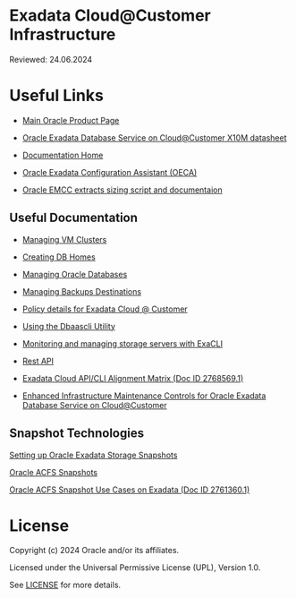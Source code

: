 # Exadata Cloud@Customer Infrastructure

Reviewed: 24.06.2024

# Useful Links

- [Main Oracle Product Page](https://www.oracle.com/uk/engineered-systems/exadata/cloud-at-customer/)

- [Oracle Exadata Database Service on Cloud@Customer X10M datasheet](https://www.oracle.com/a/ocom/docs/engineered-systems/exadata/exadb-cc-x10m-ds.pdf)

- [Documentation Home](https://docs.oracle.com/en/engineered-systems/exadata-cloud-at-customer/)

- [Oracle Exadata Configuration Assistant (OECA)](https://www.oracle.com/database/technologies/oeca-download.html)

- [Oracle EMCC extracts sizing script and documentaion](assets/Oracle_EMCC_sizing_extracts.zip)

## Useful Documentation
- [Managing VM Clusters](https://docs.oracle.com/en/engineered-systems/exadata-cloud-at-customer/ecccm/ecc-manage-vm-clusters.html)

- [Creating DB Homes](https://docs.oracle.com/en/engineered-systems/exadata-cloud-at-customer/ecccm/ecc-create-db-homes.html)

- [Managing Oracle Databases](https://docs.oracle.com/en/engineered-systems/exadata-cloud-at-customer/ecccm/ecc-manage-databases.html)

- [Managing Backups Destinations](https://docs.oracle.com/en/engineered-systems/exadata-cloud-at-customer/ecccm/ecc-manage-db-backup-and-recovery.html)

- [Policy details for Exadata Cloud @ Customer](https://docs.oracle.com/en/engineered-systems/exadata-cloud-at-customer/ecccm/ecc-policy-details.html)

- [Using the Dbaascli Utility](https://docs.oracle.com/en/engineered-systems/exadata-cloud-at-customer/ecccm/ecc-using-dbaascli.html)

- [Monitoring and managing storage servers with ExaCLI](https://docs.oracle.com/en/engineered-systems/exadata-cloud-at-customer/ecccm/ecc-using-exacli.html)

- [Rest API](https://docs.oracle.com/en/engineered-systems/exadata-cloud-at-customer/rest.html)

- [Exadata Cloud API/CLI Alignment Matrix (Doc ID 2768569.1)](https://support.oracle.com/epmos/faces/DocumentDisplay?id=2768569.1)

- [Enhanced Infrastructure Maintenance Controls for Oracle Exadata Database Service on Cloud@Customer](https://blogs.oracle.com/database/post/enhanced-infrastructure-maintenance-controls-for-oracle-exadata-database-service-on-cc)

## Snapshot Technologies
[Setting up Oracle Exadata Storage Snapshots](https://docs.oracle.com/en/engineered-systems/exadata-database-machine/sagug/exadata-storage-server-snapshots.html#GUID-3147A414-3657-4B6C-B22E-A5F5869574C2)

[Oracle ACFS Snapshots](https://docs.oracle.com/en/database/oracle/oracle-database/19/ostmg/understand-acfs-concepts.html#GUID-5A3EF695-A795-4FEA-8BE2-AF657BD2238C)

[Oracle ACFS Snapshot Use Cases on Exadata (Doc ID 2761360.1)](https://support.oracle.com/epmos/faces/DocumentDisplay?_afrLoop=274346774362287&id=2761360.1&_afrWindowMode=0&_adf.ctrl-state=jgdocci36_4)

# License

Copyright (c) 2024 Oracle and/or its affiliates.

Licensed under the Universal Permissive License (UPL), Version 1.0.

See [LICENSE](https://github.com/oracle-devrel/technology-engineering/blob/main/LICENSE) for more details.

